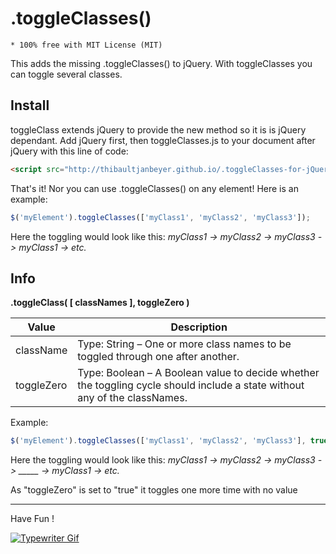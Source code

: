 # .toggleClasses()

 	* 100% free with MIT License (MIT)

This adds the missing .toggleClasses() to jQuery. With toggleClasses you can toggle several classes.

Install
---------------

toggleClass extends jQuery to provide the new method so it is is jQuery dependant. Add jQuery first, then toggleClasses.js to your document after jQuery with this line of code:

```html
<script src="http://thibaultjanbeyer.github.io/.toggleClasses-for-jQuery/toggleClasses.min.js"></script>
```

That's it! Nor you can use .toggleClasses() on any element! Here is an example:

```js
$('myElement').toggleClasses(['myClass1', 'myClass2', 'myClass3']);
```

Here the toggling would look like this: *myClass1 -> myClass2 -> myClass3 -> myClass1 -> etc.* 

Info
---------------------

**.toggleClass( [ classNames ], toggleZero )**

Value		  | Description
------------- | -------------
className	  | Type: String – One or more class names to be toggled through one after another.
toggleZero	  | Type: Boolean – A Boolean value to decide whether the toggling cycle should include a state without any of the classNames.

Example:

```js
$('myElement').toggleClasses(['myClass1', 'myClass2', 'myClass3'], true);
```
 
Here the toggling would look like this: *myClass1 -> myClass2 -> myClass3 -> _____ -> myClass1 -> etc.*  

As "toggleZero" is set to "true" it toggles one more time with no value

------------------
Have Fun !

[![Typewriter Gif](https://thibaultjanbeyer.github.io/DragSelect/typewriter.gif)](http://thibaultjanbeyer.com/)
